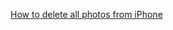 [How to delete all photos from iPhone](http://www.macworld.co.uk/how-to/iphone/how-delete-all-photos-from-iphone-icloud-3637874/)
